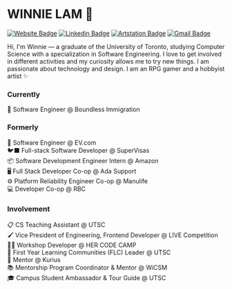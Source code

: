 # WINNIE LAM 🌻
[![Website Badge](https://img.shields.io/badge/-Website-black?style=flat&logo=github&logoColor=white&link=https://winnllam.github.io/)](https://winnllam.github.io)
[![Linkedin Badge](https://img.shields.io/badge/-LinkedIn-blue?style=flat&logo=Linkedin&logoColor=white&link=https://www.linkedin.com/in/winnllam/)](https://www.linkedin.com/in/winnllam/)
[![Artstation Badge](https://img.shields.io/badge/-Artstation-darkblue?style=flat&logo=Artstation&logoColor=white&link=https://llunamous.artstation.com/)](https://llunamous.artstation.com/)
[![Gmail Badge](https://img.shields.io/badge/-Gmail-red?style=flat&logo=Gmail&logoColor=white&link=mailto:winnie.lam540@gmail.com)](mailto:winnie.lam540@gmail.com)

Hi, I'm Winnie — a graduate of the University of Toronto, studying Computer Science with a specialization in Software Engineering. I love to get involved in different activities and my curiosity allows me to try new things. I am passionate about technology and design. I am an RPG gamer and a hobbyist artist ✨

### Currently
🛫 Software Engineer @ Boundless Immigration

### Formerly
🚙 Software Engineer @ EV.com <br />
🐦‍⬛ Full-stack Software Developer @ SuperVisas <br />
📦 Software Development Engineer Intern @ Amazon <br />
🖥️ Full Stack Developer Co-op @ Ada Support <br />
⚙️ Platform Reliability Engineer Co-op @ Manulife <br />
💻 Developer Co-op @ RBC

### Involvement
📋 CS Teaching Assistant @ UTSC <br />
🖌️ Vice President of Engineering, Frontend Developer @ LIVE Competition <br />
🤵‍♀️ Workshop Developer @ HER CODE CAMP <br />
👭 First Year Learning Communities (FLC) Leader @ UTSC <br />
🙇‍ Mentor @ Kurius <br />
📚 Mentorship Program Coordinator & Mentor @ WiCSM <br />
🎓 Campus Student Ambassador & Tour Guide @ UTSC
